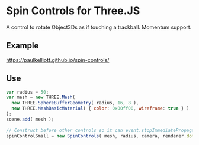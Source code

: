 # Spin Controls for Three.JS

A control to rotate Object3Ds as if touching a trackball.  Momentum support. 

## Example
https://paulkelliott.github.io/spin-controls/

## Use
```javascript
var radius = 50;
var mesh = new THREE.Mesh(
  new THREE.SphereBufferGeometry( radius, 16, 8 ),
  new THREE.MeshBasicMaterial( { color: 0x00ff00, wireframe: true } )
);
scene.add( mesh );
        
// Construct before other controls so it can event.stopImmediatePropagation()
spinControlSmall = new SpinControls( mesh, radius, camera, renderer.domElement );  
```